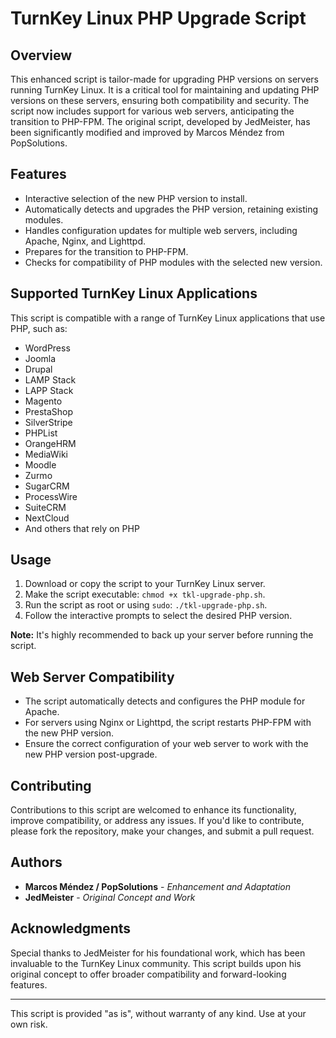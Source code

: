 # TurnKey Linux PHP Upgrade Script

## Overview
This enhanced script is tailor-made for upgrading PHP versions on servers running TurnKey Linux. It is a critical tool for maintaining and updating PHP versions on these servers, ensuring both compatibility and security. The script now includes support for various web servers, anticipating the transition to PHP-FPM. The original script, developed by JedMeister, has been significantly modified and improved by Marcos Méndez from PopSolutions.

## Features
- Interactive selection of the new PHP version to install.
- Automatically detects and upgrades the PHP version, retaining existing modules.
- Handles configuration updates for multiple web servers, including Apache, Nginx, and Lighttpd.
- Prepares for the transition to PHP-FPM.
- Checks for compatibility of PHP modules with the selected new version.

## Supported TurnKey Linux Applications
This script is compatible with a range of TurnKey Linux applications that use PHP, such as:
- WordPress
- Joomla
- Drupal
- LAMP Stack
- LAPP Stack
- Magento
- PrestaShop
- SilverStripe
- PHPList
- OrangeHRM
- MediaWiki
- Moodle
- Zurmo
- SugarCRM
- ProcessWire
- SuiteCRM
- NextCloud
- And others that rely on PHP

## Usage
1. Download or copy the script to your TurnKey Linux server.
2. Make the script executable: `chmod +x tkl-upgrade-php.sh`.
3. Run the script as root or using `sudo`: `./tkl-upgrade-php.sh`.
4. Follow the interactive prompts to select the desired PHP version.

**Note:** It's highly recommended to back up your server before running the script.

## Web Server Compatibility
- The script automatically detects and configures the PHP module for Apache.
- For servers using Nginx or Lighttpd, the script restarts PHP-FPM with the new PHP version.
- Ensure the correct configuration of your web server to work with the new PHP version post-upgrade.

## Contributing
Contributions to this script are welcomed to enhance its functionality, improve compatibility, or address any issues. If you'd like to contribute, please fork the repository, make your changes, and submit a pull request.

## Authors
- **Marcos Méndez / PopSolutions** - *Enhancement and Adaptation*
- **JedMeister** - *Original Concept and Work*

## Acknowledgments
Special thanks to JedMeister for his foundational work, which has been invaluable to the TurnKey Linux community. This script builds upon his original concept to offer broader compatibility and forward-looking features.

---

This script is provided "as is", without warranty of any kind. Use at your own risk.
